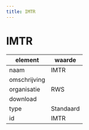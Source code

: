 ```yaml
---
title: IMTR
---
```


# IMTR

|element|waarde|
|-----|------|
| naam  |IMTR|
| omschrijving  ||
| organisatie  |RWS|
| download  | [](<>)|
| type  |Standaard|
| id  |IMTR|

